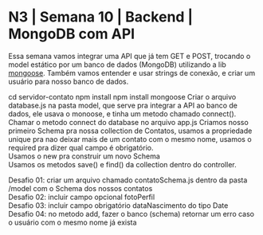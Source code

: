 # N3 | Semana 10 | Backend | MongoDB com API
Essa semana vamos integrar uma API que já tem GET e POST, trocando o model estático por um banco de dados (MongoDB) utilizando a lib [mongoose](https://mongoosejs.com/).
Também vamos entender e usar strings de conexão, e criar um usuário para nosso banco de dados.

cd servidor-contato npm install npm install mongoose Criar o arquivo database.js na pasta model, que serve pra integrar a API ao banco de dados, ele usava o monoose, e tinha um metodo chamado connect().   
Chamar o metodo connect do database no arquivo app.js Criamos nosso primeiro Schema pra nossa collection de Contatos, usamos a propriedade unique pra nao deixar mais de um contato com o mesmo nome, usamos o required pra dizer qual campo é obrigatório.  
Usamos o new pra construir um novo Schema  
Usamos os metodos save() e find() da collection dentro do controller.

Desafio 01: criar um arquivo chamado contatoSchema.js dentro da pasta /model com o Schema dos nossos contatos  
Desafio 02: incluir campo opcional fotoPerfil  
Desafio 03: incluir campo obrigatório dataNascimento do tipo Date  
Desafio 04: no metodo add, fazer o banco (schema) retornar um erro caso o usuário com o mesmo nome já exista
